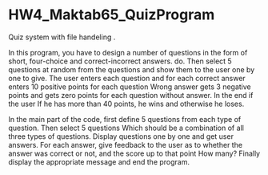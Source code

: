 # HW4_Maktab65_QuizProgram
Quiz system with file handeling .


In this program, you have to design a number of questions in the form of short, four-choice and correct-incorrect answers.
do. Then select 5 questions at random from the questions and show them to the user one by one
to give. The user enters each question and for each correct answer enters 10 positive points for each question
Wrong answer gets 3 negative points and gets zero points for each question without answer. In the end if the user
If he has more than 40 points, he wins and otherwise he loses.



In the main part of the code, first define 5 questions from each type of question. Then select 5 questions
Which should be a combination of all three types of questions. Display questions one by one and get user answers. For each answer, give feedback to the user as to whether the answer was correct or not, and the score up to that point
How many? Finally display the appropriate message and end the program.

